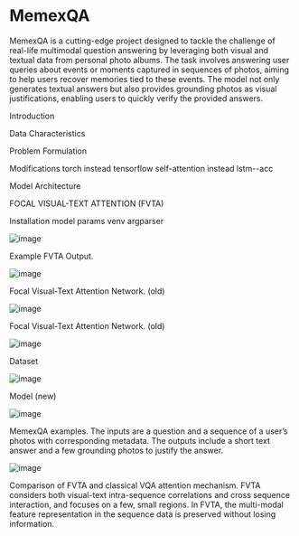 # MemexQA
MemexQA is a cutting-edge project designed to tackle the challenge of real-life multimodal question answering by leveraging both visual and textual data from personal photo albums. The task involves answering user queries about events or moments captured in sequences of photos, aiming to help users recover memories tied to these events. The model not only generates textual answers but also provides grounding photos as visual justifications, enabling users to quickly verify the provided answers.

Introduction

Data Characteristics

Problem Formulation

Modifications 
torch instead tensorflow
self-attention instead lstm--acc

Model Architecture

FOCAL VISUAL-TEXT ATTENTION (FVTA)

Installation
model params
venv
argparser









![image](https://github.com/user-attachments/assets/84ad409d-8205-455a-9def-11d2b7ba32ea)

Example FVTA Output.

![image](https://github.com/user-attachments/assets/799a77ea-1036-4145-8a92-7776385deed8)

Focal Visual-Text Attention Network. (old)

![image](https://github.com/user-attachments/assets/a11cff51-d16f-4027-aa7f-1dbc30040910)

Focal Visual-Text Attention Network. (old)

![image](https://github.com/user-attachments/assets/a0467903-0b91-44ee-8dd5-dc2af862e1b8)

Dataset

![image](https://github.com/user-attachments/assets/c7196388-820b-460a-b632-a610f64a6808)

Model (new)

![image](https://github.com/user-attachments/assets/c3dacbce-bff5-4af9-8925-f5aadfa238e4)

MemexQA examples. The inputs are a question and a sequence
of a user’s photos with corresponding metadata. The outputs include a
short text answer and a few grounding photos to justify the answer.

![image](https://github.com/user-attachments/assets/a4e97ef4-d31b-49de-ae33-907668cbc67a)

Comparison of FVTA and classical VQA attention mechanism.
FVTA considers both visual-text intra-sequence correlations and cross
sequence interaction, and focuses on a few, small regions. In FVTA, the
multi-modal feature representation in the sequence data is preserved
without losing information.
